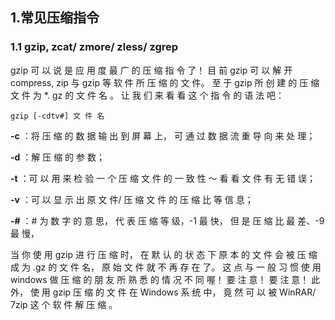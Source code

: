 ## 1.常见压缩指令

### 1.1 gzip, zcat/ zmore/ zless/ zgrep

gzip 可 以 说 是 应 用 度 最 广 的 压 缩 指 令 了！ 目 前 gzip 可 以 解 开 compress, zip 与 gzip 等 软 件 所 压 缩 的 文 件。 至 于 gzip 所 创 建 的 压 缩 文 件 为 *. gz 的 文 件 名 。 让 我 们 来 看 看 这 个 指 令 的 语 法 吧：

```
gzip [-cdtv#] 文 件 名
```

**-c** ：将 压 缩 的 数 据 输 出 到 屏 幕 上， 可 通 过 数 据 流 重 导 向 来 处 理； 

**-d** ：解 压 缩 的 参 数； 

**-t** ：可 以 用 来 检 验 一 个 压 缩 文 件 的 一 致 性 ～ 看 看 文 件 有 无 错 误； 

**-v** ：可 以 显 示 出 原 文 件/ 压 缩 文 件 的 压 缩 比 等 信 息； 

**-#** ：# 为 数 字 的 意 思， 代 表 压 缩 等 级，-1 最 快， 但 是 压 缩 比 最 差、-9 最 慢，

当 你 使 用 gzip 进 行 压 缩 时， 在 默 认 的 状 态 下 原 本 的 文 件 会 被 压 缩 成 为 .gz 的 文 件 名， 原 始 文 件 就 不 再 存 在 了。 这 点 与 一 般 习 惯 使 用 windows 做 压 缩 的 朋 友 所 熟 悉 的 情 况 不 同 喔！ 要 注 意！ 要 注 意！ 此 外， 使 用 gzip 压 缩 的 文 件 在 Windows 系 统 中， 竟 然 可 以 被 WinRAR/ 7zip 这 个 软 件 解 压 缩 。
